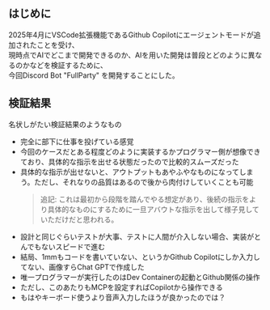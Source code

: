 ## はじめに
2025年4月にVSCode拡張機能であるGithub Copilotにエージェントモードが追加されたことを受け、   
現時点でAIでどこまで開発できるのか、AIを用いた開発は普段とどのように異なるのかなどを検証するために、   
今回Discord Bot "FullParty" を開発することにした。

## 検証結果
名状しがたい検証結果のようなもの

* 完全に部下に仕事を投げている感覚
* 今回のケースだとある程度どのように実装するかプログラマー側が想像できており、具体的な指示を出せる状態だったので比較的スムーズだった
* 具体的な指示が出せないと、アウトプットもあやふやなものになってしまう。ただし、それなりの品質はあるので後から肉付けしていくことも可能
  > 追記: これは最初から段階を踏んでやる想定があり、後続の指示をより具体的なものにするために一旦アバウトな指示を出して様子見していただけだと思われる。
* 設計と同じぐらいテストが大事、テストに人間が介入しない場合、実装がとんでもないスピードで進む
* 結局、1mmもコードを書いていない、というかGithub Copilotにしか入力してない、画像すらChat GPTで作成した
* 唯一プログラマーが実行したのはDev Containerの起動とGithub関係の操作
* ただし、このあたりもMCPを設定すればCopilotから操作できる
* もはやキーボード使うより音声入力したほうが良かったのでは？